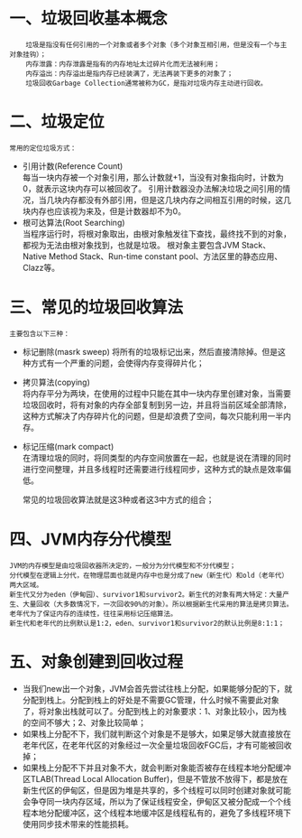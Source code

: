 # 一、垃圾回收基本概念
        垃圾是指没有任何引用的一个对象或者多个对象（多个对象互相引用，但是没有一个与主对象挂钩）；
        内存泄露：内存泄露是指有的内存地址太过碎片化而无法被利用；
        内存溢出：内存溢出是指内存已经装满了，无法再装下更多的对象了；
        垃圾回收Garbage Collection通常被称为GC，是指对垃圾内存主动进行回收。

# 二、垃圾定位
    常用的定位垃圾方式：
  - 引用计数(Reference Count)  
  每当一块内存被一个对象引用，那么计数就+1，当没有对象指向时，计数为0，就表示这块内存可以被回收了。
  引用计数器没办法解决垃圾之间引用的情况，当几块内存都没有外部引用，但是这几块内存之间相互引用的时候，这几块内存也应该视为来及，但是计数器却不为0。
  - 根可达算法(Root Searching)  
  当程序运行时，将根对象取出，由根对象触发往下查找，最终找不到的对象，都视为无法由根对象找到，也就是垃圾。
  根对象主要包含JVM Stack、Native Method Stack、Run-time constant pool、方法区里的静态应用、Clazz等。

# 三、常见的垃圾回收算法
    主要包含以下三种：
  - 标记删除(masrk sweep)
  将所有的垃圾标记出来，然后直接清除掉。但是这种方式有一个严重的问题，会使得内存变得碎片化；
  - 拷贝算法(copying)  
  将内存平分为两块，在使用的过程中只能在其中一块内存里创建对象，当需要垃圾回收时，将有对象的内存全部复制到另一边，并且将当前区域全部清除，这种方式解决了内存碎片化的问题，但是却浪费了空间，每次只能利用一半内存。
  - 标记压缩(mark compact)  
  在清理垃圾的同时，将同类型的内存空间放置在一起，也就是说在清理的同时进行空间整理，并且多线程时还需要进行线程同步，这种方式的缺点是效率偏低。

    常见的垃圾回收算法就是这3种或者这3中方式的组合；

# 四、JVM内存分代模型
    JVM的内存模型是由垃圾回收器所决定的，一般分为分代模型和不分代模型；
    分代模型在逻辑上分代，在物理层面也就是内存中也是分成了new（新生代）和old（老年代）两大区域。
    新生代又分为eden（伊甸园）、survivor1和survivor2。新生代的对象有两大特定：大量产生、大量回收（大多数情况下，一次回收90%的对象）。所以根据新生代采用的算法是拷贝算法。
    老年代为了保证内存的连续性，往往采用标记压缩算法。
    新生代和老年代的比例默认是1:2，eden、survivor1和survivor2的默认比例是8:1:1；

# 五、对象创建到回收过程
  - 当我们new出一个对象，JVM会首先尝试往栈上分配，如果能够分配的下，就分配到栈上。分配到栈上的好处是不需要GC管理，什么时候不需要此对象了，将对象出栈就可以了。分配到栈上的对象要求：1、对象比较小，因为栈的空间不够大；2、对象比较简单；
  - 如果栈上分配不下，我们就判断这个对象是不是够大，如果足够大就直接放在老年代区，在老年代区的对象经过一次全量垃圾回收FGC后，才有可能被回收掉；
  - 如果栈上分配不下并且对象不大，就会判断对象能否被存在线程本地分配缓冲区TLAB(Thread Local Allocation Buffer)，但是不管放不放得下，都是放在新生代区的伊甸区，但是因为堆是共享的，多个线程可以同时创建对象就可能会争夺同一块内存区域，所以为了保证线程安全，伊甸区又被分配成一个个线程本地分配缓冲区，这个线程本地缓冲区是线程私有的，避免了多线程环境下使用同步技术带来的性能损耗。

